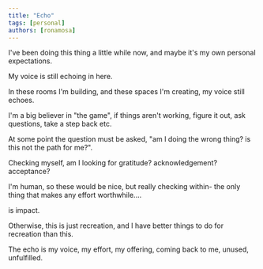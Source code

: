 ```yaml
---
title: "Echo"
tags: [personal]
authors: [ronamosa]
---
```


I've been doing this thing a little while now, and maybe it's my own personal expectations.

My voice is still echoing in here.

In these rooms I'm building, and these spaces I'm creating, my voice still echoes.

I'm a big believer in "the game", if things aren't working, figure it out, ask questions, take a step back etc.

At some point the question must be asked, "am I doing the wrong thing? is this not the path for me?".

Checking myself, am I looking for gratitude? acknowledgement? acceptance?

I'm human, so these would be nice, but really checking within- the only thing that makes any effort worthwhile....

is impact.

Otherwise, this is just recreation, and I have better things to do for recreation than this.

The echo is my voice, my effort, my offering, coming back to me, unused, unfulfilled.

